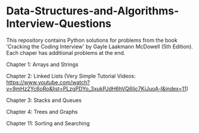 # Data-Structures-and-Algorithms-Interview-Questions

This repository contains Python solutions for problems from the book 'Cracking the Coding Interview' by Gayle Laakmann McDowell (5th Edition). Each chaper has additional problems at the end. 

Chapter 1: Arrays and Strings  

Chapter 2: Linked Lists       (Very Simple Tutorial Videos:  https://www.youtube.com/watch?v=9mHz2Yc6oRo&list=PLzgPDYo_3xukPJdH6hVQ6Iic7KiJuoA-l&index=11)       

Chapter 3: Stacks and Queues   

Chapter 4: Trees and Graphs  

Chapter 11: Sorting and Searching
